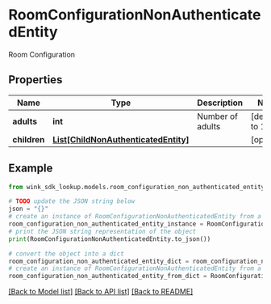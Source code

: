 # RoomConfigurationNonAuthenticatedEntity

Room Configuration

## Properties

Name | Type | Description | Notes
------------ | ------------- | ------------- | -------------
**adults** | **int** | Number of adults | [default to 1]
**children** | [**List[ChildNonAuthenticatedEntity]**](ChildNonAuthenticatedEntity.md) |  | [optional] 

## Example

```python
from wink_sdk_lookup.models.room_configuration_non_authenticated_entity import RoomConfigurationNonAuthenticatedEntity

# TODO update the JSON string below
json = "{}"
# create an instance of RoomConfigurationNonAuthenticatedEntity from a JSON string
room_configuration_non_authenticated_entity_instance = RoomConfigurationNonAuthenticatedEntity.from_json(json)
# print the JSON string representation of the object
print(RoomConfigurationNonAuthenticatedEntity.to_json())

# convert the object into a dict
room_configuration_non_authenticated_entity_dict = room_configuration_non_authenticated_entity_instance.to_dict()
# create an instance of RoomConfigurationNonAuthenticatedEntity from a dict
room_configuration_non_authenticated_entity_from_dict = RoomConfigurationNonAuthenticatedEntity.from_dict(room_configuration_non_authenticated_entity_dict)
```
[[Back to Model list]](../README.md#documentation-for-models) [[Back to API list]](../README.md#documentation-for-api-endpoints) [[Back to README]](../README.md)



